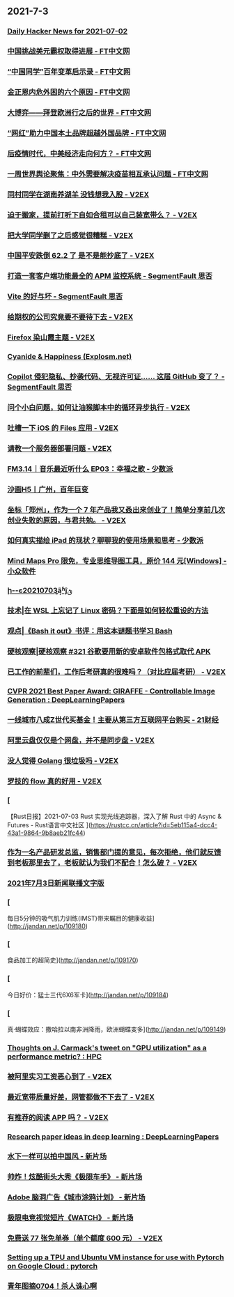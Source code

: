 
## 2021-7-3

### [Daily Hacker News for 2021-07-02](https://www.daemonology.net/hn-daily/2021-07-02.html)

### [中国挑战美元霸权取得进展 - FT中文网](http://www.ftchinese.com/story/001093054)

### [“中国同学”百年变革启示录 - FT中文网](http://www.ftchinese.com/story/001093026)

### [金正恩内危外困的六个原因 - FT中文网](http://www.ftchinese.com/story/001093023)

### [大博弈——拜登欧洲行之后的世界 - FT中文网](http://www.ftchinese.com/story/001093006)

### [“网红”助力中国本土品牌超越外国品牌 - FT中文网](http://www.ftchinese.com/story/001092997)

### [后疫情时代，中美经济走向何方？ - FT中文网](http://www.ftchinese.com/story/001092917)

### [一周世界舆论聚焦：中外需要解决疫苗相互承认问题 - FT中文网](http://www.ftchinese.com/story/001092993)

### [同村同学在湖南养湖羊 没钱想我入股 - V2EX](https://www.v2ex.com/t/787073)

### [迫于搬家，提前打听下自如合租可以自己装宽带么？ - V2EX](https://www.v2ex.com/t/787116)

### [把大学同学删了之后感觉很糟糕 - V2EX](https://www.v2ex.com/t/787210)

### [中国平安跌倒 62.2 了 是不是能抄底了 - V2EX](https://www.v2ex.com/t/787150)

### [打造一套客户端功能最全的 APM 监控系统 - SegmentFault 思否](https://segmentfault.com/a/1190000040277799)

### [Vite 的好与坏 - SegmentFault 思否](https://segmentfault.com/a/1190000040278828)

### [给期权的公司究竟要不要待下去 - V2EX](https://www.v2ex.com/t/787259)

### [Firefox 染山霞主题 - V2EX](https://www.v2ex.com/t/787228)

### [Cyanide & Happiness (Explosm.net)](http://www.explosm.net/comics/5913/)

### [Copilot 侵犯隐私、抄袭代码、无视许可证…… 这届 GitHub 变了？ - SegmentFault 思否](https://segmentfault.com/a/1190000040282640)

### [问个小白问题，如何让油猴脚本中的循环异步执行 - V2EX](https://www.v2ex.com/t/787256)

### [吐槽一下 iOS 的 Files 应用 - V2EX](https://www.v2ex.com/t/787243)

### [请教一个服务器部署问题 - V2EX](https://www.v2ex.com/t/787220)

### [FM3.14｜音乐最近听什么 EP03：幸福之歌 - 少数派](https://sspai.com/post/67540)

### [沙画H5丨广州，百年巨变](https://app.21jingji.com/html/20210702shahua/index.html?v=102)

### [坐标「郑州」，作为一个 7 年产品我又叒出来创业了！简单分享前几次创业失败的原因，与君共勉。 - V2EX](https://www.v2ex.com/t/787263)

### [如何真实描绘 iPad 的现状？聊聊我的使用场景和思考 - 少数派](https://sspai.com/post/67439)

### [Mind Maps Pro 限免，专业思维导图工具，原价 144 元[Windows] - 小众软件](https://www.appinn.com/mind-maps-pro-for-windows/)

### [ի--ͼ20210703ܴ̫ãʱĵؿ](https://www.dapenti.com/blog/more.asp?name=xilei&id=158000)

### [技术|在 WSL 上忘记了 Linux 密码？下面是如何轻松重设的方法](https://linux.cn/article-13545-1.html?utm_source=rss&utm_medium=rss)

### [观点|《Bash it out》书评：用这本谜题书学习 Bash](https://linux.cn/article-13544-1.html?utm_source=rss&utm_medium=rss)

### [硬核观察|硬核观察 #321 谷歌要用新的安卓软件包格式取代 APK](https://linux.cn/article-13546-1.html?utm_source=rss&utm_medium=rss)

### [已工作的前辈们，工作后考研真的很难吗？（对比应届考研） - V2EX](https://www.v2ex.com/t/787236)

### [CVPR 2021 Best Paper Award: GIRAFFE - Controllable Image Generation : DeepLearningPapers](https://www.reddit.com/r/DeepLearningPapers/comments/ocwo34/cvpr_2021_best_paper_award_giraffe_controllable/)

### [一线城市八成Z世代买基金！主要从第三方互联网平台购买 - 21财经](https://m.21jingji.com/article/20210703/herald/50389e6f179ba227498679a154847f92.html)

### [阿里云盘仅仅是个网盘，并不是同步盘 - V2EX](https://www.v2ex.com/t/787258)

### [没人觉得 Golang 很垃圾吗 - V2EX](https://www.v2ex.com/t/787343)

### [罗技的 flow 真的好用 - V2EX](https://www.v2ex.com/t/787272)

### [
【Rust日报】2021-07-03 Rust 实现光线追踪器，深入了解 Rust 中的 Async & Futures - Rust语言中文社区
](https://rustcc.cn/article?id=5eb115a4-dcc4-43a1-9864-9b8aeb21fc44)

### [作为一名产品研发总监，销售部门提的意见，每次拒绝，他们就反馈到老板那里去了，老板就认为我们不配合！怎么破？ - V2EX](https://www.v2ex.com/t/787251)

### [2021年7月3日新闻联播文字版](http://www.xwlb.net.cn/21068.html)

### [
每日5分钟的吸气肌力训练(IMST)带来瞩目的健康收益](http://jandan.net/p/109180)

### [
食品加工的超简史](http://jandan.net/p/109170)

### [
今日好价：猛士三代6X6军卡](http://jandan.net/p/109184)

### [
真·蝴蝶效应：撒哈拉以南非洲降雨，欧洲蝴蝶变多](http://jandan.net/p/109149)

### [Thoughts on J. Carmack's tweet on "GPU utilization" as a performance metric? : HPC](https://www.reddit.com/r/HPC/comments/oczy72/thoughts_on_j_carmacks_tweet_on_gpu_utilization/)

### [被阿里实习工资恶心到了 - V2EX](https://www.v2ex.com/t/787351)

### [最近宽带质量好差，网管都做不下去了 - V2EX](https://www.v2ex.com/t/787299)

### [有推荐的阅读 APP 吗？ - V2EX](https://www.v2ex.com/t/787310)

### [Research paper ideas in deep learning : DeepLearningPapers](https://www.reddit.com/r/DeepLearningPapers/comments/od3y91/research_paper_ideas_in_deep_learning/)

### [水下一样可以拍中国风 - 新片场](https://www.vmovier.com/62358)

### [帅炸！炫酷街头大秀《极限车手》 - 新片场](https://www.vmovier.com/62435)

### [Adobe 脑洞广告《城市涂鸦计划》 - 新片场](https://www.vmovier.com/62443)

### [极限电竞视觉短片《WATCH》 - 新片场](https://www.vmovier.com/62418)

### [免费送 77 张免单券（单个额度 600 元） - V2EX](https://www.v2ex.com/t/787329)

### [Setting up a TPU and Ubuntu VM instance for use with Pytorch on Google Cloud : pytorch](https://www.reddit.com/r/pytorch/comments/od7qln/setting_up_a_tpu_and_ubuntu_vm_instance_for_use/)

### [青年图摘0704！杀人诛心啊](https://qingniantuzhai.com/qing-nian-tu-zhai-0704-4/)